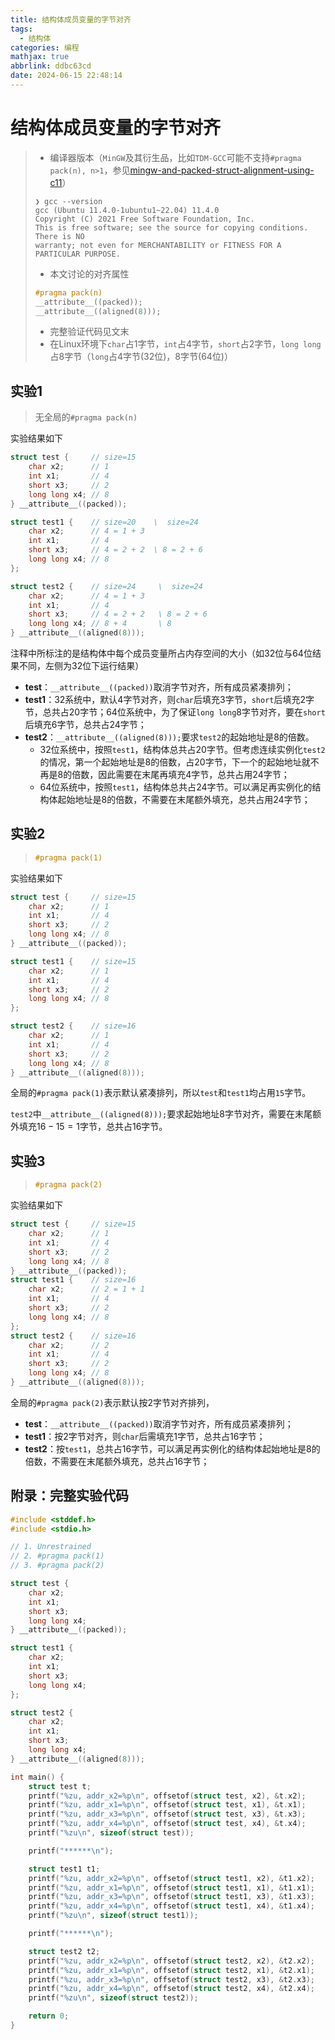 ```yaml
---
title: 结构体成员变量的字节对齐
tags:
  - 结构体
categories: 编程
mathjax: true
abbrlink: ddbc63cd
date: 2024-06-15 22:48:14
---
```


# 结构体成员变量的字节对齐

> - 编译器版本（`MinGW`及其衍生品，比如`TDM-GCC`可能不支持`#pragma pack(n), n>1`，参见[mingw-and-packed-struct-alignment-using-c11](https://stackoverflow.com/questions/20144145/mingw-and-packed-struct-alignment-using-c11)）
>
> ```shell
> ❯ gcc --version
> gcc (Ubuntu 11.4.0-1ubuntu1~22.04) 11.4.0
> Copyright (C) 2021 Free Software Foundation, Inc.
> This is free software; see the source for copying conditions.  There is NO
> warranty; not even for MERCHANTABILITY or FITNESS FOR A PARTICULAR PURPOSE.
> ```
>
> - 本文讨论的对齐属性
>
> ```c
> #pragma pack(n)
> __attribute__((packed));
> __attribute__((aligned(8)));
> ```
>
> - 完整验证代码见文末
> - 在Linux环境下`char`占$1$字节，`int`占$4$字节，`short`占$2$字节，`long long`占$8$字节（`long`占$4$字节($32$位)，$8$字节($64$位)）

## 实验1

> 无全局的`#pragma pack(n)`

实验结果如下

```c
struct test {     // size=15
    char x2;      // 1
    int x1;       // 4
    short x3;     // 2
    long long x4; // 8
} __attribute__((packed));

struct test1 {    // size=20    \  size=24
    char x2;      // 4 = 1 + 3
    int x1;       // 4
    short x3;     // 4 = 2 + 2  \ 8 = 2 + 6
    long long x4; // 8
};

struct test2 {    // size=24     \  size=24
    char x2;      // 4 = 1 + 3
    int x1;       // 4
    short x3;     // 4 = 2 + 2   \ 8 = 2 + 6
    long long x4; // 8 + 4       \ 8
} __attribute__((aligned(8)));
```

注释中所标注的是结构体中每个成员变量所占内存空间的大小（如$32$位与$64$位结果不同，左侧为$32$位下运行结果）

- **test**：`__attribute__((packed))`取消字节对齐，所有成员紧凑排列；
- **test1**：$32$系统中，默认$4$字节对齐，则`char`后填充$3$字节，`short`后填充$2$字节，总共占$20$字节；$64$位系统中，为了保证`long long`$8$字节对齐，要在`short`后填充$6$字节，总共占$24$字节；
- **test2**：`__attribute__((aligned(8)));`要求`test2`的起始地址是$8$的倍数。
    - $32$位系统中，按照`test1`，结构体总共占$20$字节。但考虑连续实例化`test2`的情况，第一个起始地址是$8$的倍数，占$20$字节，下一个的起始地址就不再是$8$的倍数，因此需要在末尾再填充$4$字节，总共占用$24$字节；
    - $64$位系统中，按照`test1`，结构体总共占$24$字节。可以满足再实例化的结构体起始地址是$8$的倍数，不需要在末尾额外填充，总共占用$24$字节；

## 实验2

> ```c
> #pragma pack(1)
> ```

实验结果如下

```c
struct test {     // size=15
    char x2;      // 1
    int x1;       // 4
    short x3;     // 2
    long long x4; // 8
} __attribute__((packed));

struct test1 {    // size=15
    char x2;      // 1
    int x1;       // 4
    short x3;     // 2
    long long x4; // 8
};

struct test2 {    // size=16
    char x2;      // 1
    int x1;       // 4
    short x3;     // 2
    long long x4; // 8
} __attribute__((aligned(8)));
```

全局的`#pragma pack(1)`表示默认紧凑排列，所以`test`和`test1`均占用`15`字节。

`test2`中`__attribute__((aligned(8)));`要求起始地址$8$字节对齐，需要在末尾额外填充$16-15=1$字节，总共占$16$字节。

## 实验3

> ```c
> #pragma pack(2)
> ```

实验结果如下

```c
struct test {     // size=15
    char x2;      // 1
    int x1;       // 4
    short x3;     // 2
    long long x4; // 8
} __attribute__((packed));
struct test1 {    // size=16
    char x2;      // 2 = 1 + 1
    int x1;       // 4
    short x3;     // 2
    long long x4; // 8
};
struct test2 {    // size=16
    char x2;      // 2
    int x1;       // 4
    short x3;     // 2
    long long x4; // 8
} __attribute__((aligned(8)));
```

全局的`#pragma pack(2)`表示默认按$2$字节对齐排列，

- **test**：`__attribute__((packed))`取消字节对齐，所有成员紧凑排列；
- **test1**：按$2$字节对齐，则`char`后需填充$1$字节，总共占$16$字节；
- **test2**：按`test1`，总共占$16$字节，可以满足再实例化的结构体起始地址是$8$的倍数，不需要在末尾额外填充，总共占$16$字节；

## 附录：完整实验代码

```c
#include <stddef.h>
#include <stdio.h>

// 1. Unrestrained
// 2. #pragma pack(1)
// 3. #pragma pack(2)

struct test {
    char x2;
    int x1;
    short x3;
    long long x4;
} __attribute__((packed));

struct test1 {
    char x2;
    int x1;
    short x3;
    long long x4;
};

struct test2 {
    char x2;
    int x1;
    short x3;
    long long x4;
} __attribute__((aligned(8)));

int main() {
    struct test t;
    printf("%zu, addr_x2=%p\n", offsetof(struct test, x2), &t.x2);
    printf("%zu, addr_x1=%p\n", offsetof(struct test, x1), &t.x1);
    printf("%zu, addr_x3=%p\n", offsetof(struct test, x3), &t.x3);
    printf("%zu, addr_x4=%p\n", offsetof(struct test, x4), &t.x4);
    printf("%zu\n", sizeof(struct test));

    printf("******\n");

    struct test1 t1;
    printf("%zu, addr_x2=%p\n", offsetof(struct test1, x2), &t1.x2);
    printf("%zu, addr_x1=%p\n", offsetof(struct test1, x1), &t1.x1);
    printf("%zu, addr_x3=%p\n", offsetof(struct test1, x3), &t1.x3);
    printf("%zu, addr_x4=%p\n", offsetof(struct test1, x4), &t1.x4);
    printf("%zu\n", sizeof(struct test1));

    printf("******\n");

    struct test2 t2;
    printf("%zu, addr_x2=%p\n", offsetof(struct test2, x2), &t2.x2);
    printf("%zu, addr_x1=%p\n", offsetof(struct test2, x1), &t2.x1);
    printf("%zu, addr_x3=%p\n", offsetof(struct test2, x3), &t2.x3);
    printf("%zu, addr_x4=%p\n", offsetof(struct test2, x4), &t2.x4);
    printf("%zu\n", sizeof(struct test2));

    return 0;
}
```

